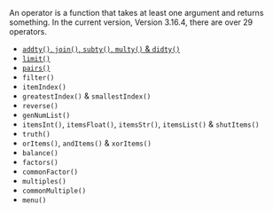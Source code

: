 An operator is a function that takes at least one argument and returns something. In the current version, Version 3.16.4, there are over 29 operators.

- [`addty()`, `join()`, `subty()`, `multy()` & `didty()`](https://sombrero64.github.io/PythonSharp/docs/operators/BasicItemCaluations)
- [`limit()`](https://sombrero64.github.io/PythonSharp/docs/operators/Limit)
- [`pairs()`](https://sombrero64.github.io/PythonSharp/docs/operators/Pairs)
- `filter()`
- `itemIndex()`
- `greatestIndex()` & `smallestIndex()`
- `reverse()`
- `genNumList()`
- `itemsInt()`, `itemsFloat()`, `itemsStr()`, `itemsList()` & `shutItems()`
- `truth()`
- `orItems()`, `andItems()` & `xorItems()`
- `balance()`
- `factors()`
- `commonFactor()`
- `multiples()`
- `commonMultiple()`
- `menu()`
